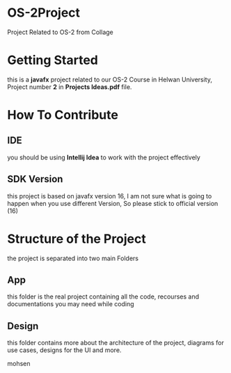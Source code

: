 # OS-2Project
Project Related to OS-2 from Collage



# Getting Started

this is a **javafx** project related to our OS-2 Course in Helwan University, Project number **2** in **Projects Ideas.pdf** file.


# How To Contribute
## IDE
you should be using **Intellij Idea** to work with the project effectively

## SDK Version
this project is based on javafx version 16, I am not sure what is going to happen when you use different Version, So please stick to official version (16)

# Structure of the Project
the project is separated into two main Folders

## App
this folder is the real project containing all the code, recourses and documentations you may need while coding

## Design
this folder contains more about the architecture of the project, diagrams for use cases, designs for the UI and more.

mohsen